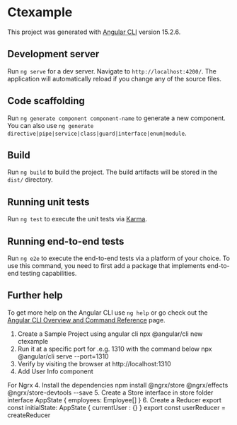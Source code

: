 # Ctexample

This project was generated with [Angular CLI](https://github.com/angular/angular-cli) version 15.2.6.

## Development server

Run `ng serve` for a dev server. Navigate to `http://localhost:4200/`. The application will automatically reload if you change any of the source files.

## Code scaffolding

Run `ng generate component component-name` to generate a new component. You can also use `ng generate directive|pipe|service|class|guard|interface|enum|module`.

## Build

Run `ng build` to build the project. The build artifacts will be stored in the `dist/` directory.

## Running unit tests

Run `ng test` to execute the unit tests via [Karma](https://karma-runner.github.io).

## Running end-to-end tests

Run `ng e2e` to execute the end-to-end tests via a platform of your choice. To use this command, you need to first add a package that implements end-to-end testing capabilities.

## Further help

To get more help on the Angular CLI use `ng help` or go check out the [Angular CLI Overview and Command Reference](https://angular.io/cli) page.


1. Create a Sample Project using angular cli
    npx @angular/cli new ctexample
2.  Run it at a specific port for .e.g. 1310 with the command below
    npx @angular/cli serve --port=1310
3.  Verify by visiting the browser at http://localhost:1310
4.  Add User Info component

For Ngrx
4. Install the dependencies
    npm install @ngrx/store @ngrx/effects @ngrx/store-devtools --save
5. Create a Store interface  in store folder
    interface AppState {
        employees: Employee[]
    }
6. Create a Reducer
    export const initialState: AppState {
        currentUser : {}
    }
    export const userReducer = createReducer

